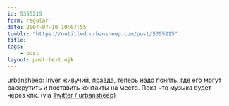 ```yaml
---
id: 5355215
form: regular
date: 2007-07-10 10:07:55
tumblr: "https://untitled.urbansheep.com/post/5355215"
title:
tags:
    - post
layout: post-text.njk
---
```


<p>urbansheep: Iriver живучий, правда, теперь надо понять, где его могут раскрутить и поставить контакты на место. Пока что музыка будет через кпк. (via <a href="http://twitter.com/urbansheep/statuses/142562552">Twitter / urbansheep</a>)</p>

